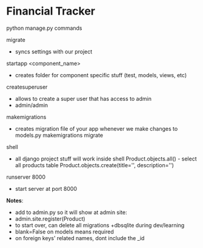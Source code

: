 # Financial Tracker

python manage.py commands 

migrate 
- syncs settings with our project

startapp <component_name>
- creates folder for component specific stuff (test, models, views, etc)

createsuperuser
- allows to create a super user that has access to admin 
- admin/admin

makemigrations <specific component name>
- creates migration file of your app 
whenever we make changes to models.py 
  makemigrations
  migrate
  
shell
- all django project stuff will work inside shell
Product.objects.all() - select all products table
Product.objects.create(title='', description='')
  
runserver 8000
- start server at port 8000

**Notes**:
* add to admin.py so it will show at admin site:
* admin.site.register(Product)
* to start over, can delete all migrations +dbsqlite during dev/learning
* blank=False on models means required
* on foreign keys' related names, dont include the _id